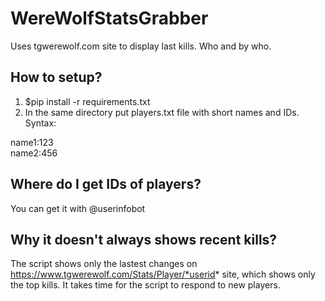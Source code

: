 # WereWolfStatsGrabber
Uses tgwerewolf.com site to display last kills. Who and by who.

## How to setup?
1. $pip install -r requirements.txt
2. In the same directory put players.txt file with short names and IDs.  
  Syntax:
  
  name1:123  
  name2:456  
  
## Where do I get IDs of players?  
You can get it with @userinfobot

## Why it doesn't always shows recent kills?  
The script shows only the lastest changes on https://www.tgwerewolf.com/Stats/Player/*userid* site, which shows only the top kills. It takes time for the script to respond to new players.
